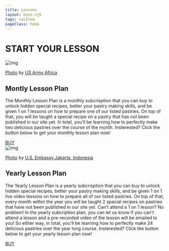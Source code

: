 ```yaml
---
title: Lessons
layout: base.njk
tags: navItem
pageClass: home
---
```

<main>
  <body>
  <div class="pastry-lessons">
    <h1>START YOUR LESSON</h1>
  </div>
<article class="lesson1">
<div class="monthly">  
  <section>
      <div class="lessoncard1">
      <img src="/images/monthly.jpg" alt="img">
      <p class="credit"><a href="https://wordpress.org/openverse/image/1efe8193-2cfa-4942-b93d-29e61d704001">Photo</a> by <a href="https://www.flickr.com/photos/36281822@N08">US Army Africa</a></p>
      </div>
    <div class="monthlylesson">
    <h2>Montly Lesson Plan</h2>
    <p>The Monthly Lesson Plan is a monthly subcrisption that you can buy to unlock hidden special recipes, better your pastry making skills, and be given 1 on 1 lessons on how to prepare one of our listed pastries. On top of that, you will be taught a special recipe on a pastry that has not been published in our site yet. In total, you'll be learning how to perfectly make two delicious pastries over the course of the month. Insterested? Click the button below to get your monthly lesson plan now!</p>
        <a href="#" class="buybtn">BUY</a>
    </div>
    <!--  <div class="BUY">
		<input type="submit" value="buy" class="btn">
    </div>-->
  </section> 
</div>
</article>

<article class="lesson2">
<div class="yearly">  
  <section>
      <div class="lessoncard2">
      <img src="/images/yearly.jpg" alt="img">
      <p class="credit"><a href="https://wordpress.org/openverse/image/e856ab73-4062-4d0f-abdc-662bab02bd24">Photo</a> by <a href="https://www.flickr.com/photos/39809323@N03">U.S. Embassy Jakarta, Indonesia</a></p>
      </div>
    <div class="yearlylesson">
    <h2>Yearly Lesson Plan</h2>
    <p>The Yearly Lesson Plan is a yearly subcrisption that you can buy to unlock hidden special recipes, better your pastry making skills, and be given 1 on 1 live video lessons on how to prepare all of our listed pastries. On top of that, every month within the year you will be taught 2 special recipes on pastries that have not been published in our site yet. Can't attend a 1 on 1 lesson? No problem! In the yearly subcription plan, you can let us know if you can't attend a lesson and a pre-recorded video of the lesson will be emailed to you! So either way, in total, you'll be learning how to perfectly make 24 delicious pastries over the year long course. Insterested? Click the button below to get your yearly lesson plan now!</p>
        <a href="#" class="buybtn">BUY</a>
    </div>
  </section> 
</div>
</article>

</body>
</main>